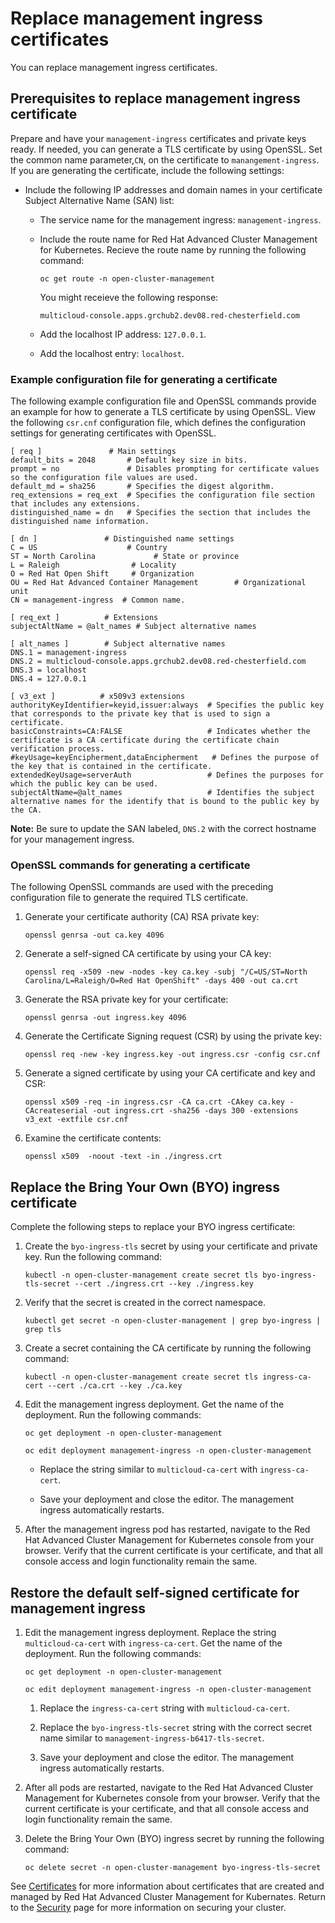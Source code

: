 # Replace management ingress certificates

You can replace management ingress certificates.

## Prerequisites to replace management ingress certificate

Prepare and have your `management-ingress` certificates and private keys ready. If needed, you can generate a TLS certificate by using OpenSSL. Set the common name parameter,`CN`, on the certificate to `manangement-ingress`. If you are generating the certificate, include the following settings:

* Include the following IP addresses and domain names in your certificate Subject Alternative Name (SAN) list:
  * The service name for the management ingress: `management-ingress`.
  * Include the route name for Red Hat Advanced Cluster Management for Kubernetes. Recieve the route name by running the following command:

     ```
     oc get route -n open-cluster-management
     ```

     You might receieve the following response:

     ```
     multicloud-console.apps.grchub2.dev08.red-chesterfield.com
     ```
  * Add the localhost IP address: `127.0.0.1`.
  * Add the localhost entry: `localhost`.

### Example configuration file for generating a certificate

The following example configuration file and OpenSSL commands provide an example for how to generate a TLS certificate by using OpenSSL. View the following `csr.cnf` configuration file, which defines the configuration settings for generating certificates with OpenSSL.

   ```
   [ req ]               # Main settings
   default_bits = 2048       # Default key size in bits.
   prompt = no               # Disables prompting for certificate values so the configuration file values are used.
   default_md = sha256       # Specifies the digest algorithm.
   req_extensions = req_ext  # Specifies the configuration file section that includes any extensions.
   distinguished_name = dn   # Specifies the section that includes the distinguished name information.

   [ dn ]               # Distinguished name settings
   C = US                    # Country
   ST = North Carolina             # State or province
   L = Raleigh                # Locality
   O = Red Hat Open Shift     # Organization
   OU = Red Hat Advanced Container Management        # Organizational unit
   CN = management-ingress  # Common name.

   [ req_ext ]          # Extensions
   subjectAltName = @alt_names # Subject alternative names

   [ alt_names ]        # Subject alternative names
   DNS.1 = management-ingress
   DNS.2 = multicloud-console.apps.grchub2.dev08.red-chesterfield.com
   DNS.3 = localhost
   DNS.4 = 127.0.0.1

   [ v3_ext ]          # x509v3 extensions
   authorityKeyIdentifier=keyid,issuer:always  # Specifies the public key that corresponds to the private key that is used to sign a certificate.
   basicConstraints=CA:FALSE                   # Indicates whether the certificate is a CA certificate during the certificate chain verification process.
   #keyUsage=keyEncipherment,dataEncipherment   # Defines the purpose of the key that is contained in the certificate.
   extendedKeyUsage=serverAuth                 # Defines the purposes for which the public key can be used.
   subjectAltName=@alt_names                   # Identifies the subject alternative names for the identify that is bound to the public key by the CA.
   ```

   **Note:** Be sure to update the SAN labeled, `DNS.2` with the correct hostname for your management ingress.


### OpenSSL commands for generating a certificate

The following OpenSSL commands are used with the preceding configuration file to generate the required TLS certificate.

  1. Generate your certificate authority (CA) RSA private key:

     ```
     openssl genrsa -out ca.key 4096
     ```

  2. Generate a self-signed CA certificate by using your CA key:

     ```
     openssl req -x509 -new -nodes -key ca.key -subj "/C=US/ST=North Carolina/L=Raleigh/O=Red Hat OpenShift" -days 400 -out ca.crt
     ```

  3. Generate the RSA private key for your certificate:

     ```
     openssl genrsa -out ingress.key 4096
     ```

  4. Generate the Certificate Signing request (CSR) by using the private key:

     ```
     openssl req -new -key ingress.key -out ingress.csr -config csr.cnf
     ```

  5. Generate a signed certificate by using your CA certificate and key and CSR:

     ```
     openssl x509 -req -in ingress.csr -CA ca.crt -CAkey ca.key -CAcreateserial -out ingress.crt -sha256 -days 300 -extensions v3_ext -extfile csr.cnf
     ```

  6. Examine the certificate contents:

     ```
     openssl x509  -noout -text -in ./ingress.crt
     ```

## Replace the Bring Your Own (BYO) ingress certificate

Complete the following steps to replace your BYO ingress certificate:

1. Create the `byo-ingress-tls` secret by using your certificate and private key. Run the following command:

   ```
   kubectl -n open-cluster-management create secret tls byo-ingress-tls-secret --cert ./ingress.crt --key ./ingress.key
   ```

2. Verify that the secret is created in the correct namespace.

   ```
   kubectl get secret -n open-cluster-management | grep byo-ingress | grep tls
   ```

3. Create a secret containing the CA certificate by running the following command:

     ```
     kubectl -n open-cluster-management create secret tls ingress-ca-cert --cert ./ca.crt --key ./ca.key
     ```

4. Edit the management ingress deployment. Get the name of the deployment. Run the following commands:

   ```
   oc get deployment -n open-cluster-management
   
   oc edit deployment management-ingress -n open-cluster-management
   ```
  
   * Replace the string similar to `multicloud-ca-cert` with `ingress-ca-cert`.

   * Save your deployment and close the editor. The management ingress automatically restarts.

5. After the management ingress pod has restarted, navigate to the Red Hat Advanced Cluster Management for Kubernetes console from your browser. Verify that the current certificate is your certificate, and that all console access and login functionality remain the same.

## Restore the default self-signed certificate for management ingress

1. Edit the management ingress deployment. Replace the string `multicloud-ca-cert` with `ingress-ca-cert`. Get the name of the deployment. Run the following commands:

      ```
      oc get deployment -n open-cluster-management
      
      oc edit deployment management-ingress -n open-cluster-management
      ```
      
   1. Replace the `ingress-ca-cert` string  with `multicloud-ca-cert`.
   
   2. Replace the `byo-ingress-tls-secret` string with the correct secret name similar to `management-ingress-b6417-tls-secret`.
   3. Save your deployment and close the editor. The management ingress automatically restarts.

2. After all pods are restarted, navigate to the Red Hat Advanced Cluster Management for Kubernetes console from your browser. Verify that the current certificate is your certificate, and that all console access and login functionality remain the same.

3. Delete the Bring Your Own (BYO) ingress secret by running the following command:

   ```
   oc delete secret -n open-cluster-management byo-ingress-tls-secret
   ```

See [Certificates](certificates.md) for more information about certificates that are created and managed by Red Hat Advanced Cluster Management for Kubernates. Return to the [Security](security_intro.md) page for more information on securing your cluster. 
